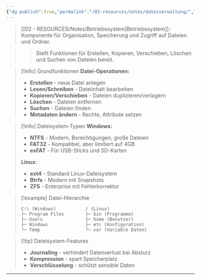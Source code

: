 ```yaml
---
{"dg-publish":true,"permalink":"/02-resources/notes/dateiverwaltung/","tags":["#software/betriebssystem","#informatik/dateisystem"],"noteIcon":"","updated":"2025-09-16T23:41:26.740+02:00"}
---
```



> [[02 - RESOURCES/Notes/Betriebssystem\|Betriebssystem]]-Komponente für Organisation, Speicherung und Zugriff auf Dateien und Ordner.

>> Stellt Funktionen für Erstellen, Kopieren, Verschieben, Löschen und Suchen von Dateien bereit.

>[!info] Grundfunktionen
>**Datei-Operationen:**
>- **Erstellen** - neue Datei anlegen
>- **Lesen/Schreiben** - Dateiinhalt bearbeiten
>- **Kopieren/Verschieben** - Dateien duplizieren/verlagern
>- **Löschen** - Dateien entfernen
>- **Suchen** - Dateien finden
>- **Metadaten ändern** - Rechte, Attribute setzen

>[!info] Dateisystem-Typen
>**Windows:**
>- **NTFS** - Modern, Berechtigungen, große Dateien
>- **FAT32** - Kompatibel, aber limitiert auf 4GB
>- **exFAT** - Für USB-Sticks und SD-Karten
>
>**Linux:**
>- **ext4** - Standard Linux-Dateisystem
>- **Btrfs** - Modern mit Snapshots
>- **ZFS** - Enterprise mit Fehlerkorrektur

>[!example] Datei-Hierarchie
>```
>C:\ (Windows)           / (Linux)
>├─ Program Files        ├─ bin (Programme)
>├─ Users                ├─ home (Benutzer)
>├─ Windows              ├─ etc (Konfiguration)
>└─ Temp                 └─ var (Variable Daten)
>```

>[!tip] Dateisystem-Features
>- **Journaling** - verhindert Datenverlust bei Absturz
>- **Kompression** - spart Speicherplatz
>- **Verschlüsselung** - schützt sensible Daten

---